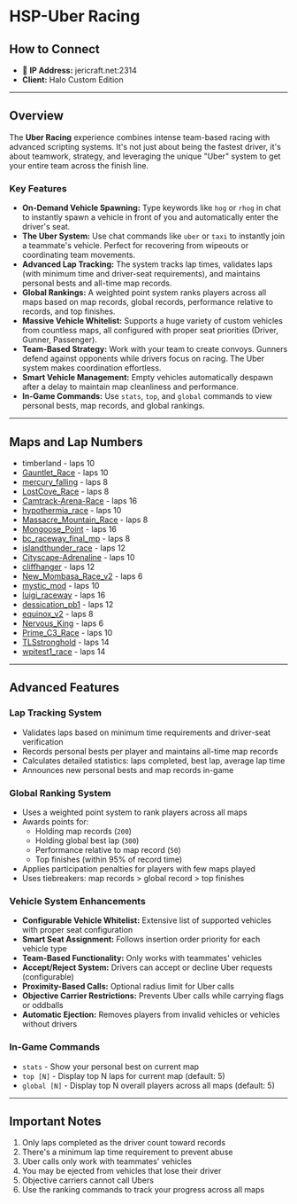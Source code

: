 # HSP-Uber Racing

## How to Connect

* 🔗 **IP Address:** jericraft.net:2314
* **Client:** Halo Custom Edition

---

## Overview

The **Uber Racing** experience combines intense team-based racing with advanced scripting systems. It's not just about
being the fastest driver, it's about teamwork, strategy, and leveraging the unique "Uber" system to get your entire team
across the finish line.

### Key Features

* **On-Demand Vehicle Spawning:** Type keywords like `hog` or `rhog` in chat to instantly spawn a vehicle in front of
  you and automatically enter the driver's seat.
* **The Uber System:** Use chat commands like `uber` or `taxi` to instantly join a teammate's vehicle. Perfect for
  recovering from wipeouts or coordinating team movements.
* **Advanced Lap Tracking:** The system tracks lap times, validates laps (with minimum time and driver-seat
  requirements), and maintains personal bests and all-time map records.
* **Global Rankings:** A weighted point system ranks players across all maps based on map records, global records,
  performance relative to records, and top finishes.
* **Massive Vehicle Whitelist:** Supports a huge variety of custom vehicles from countless maps, all configured with
  proper seat priorities (Driver, Gunner, Passenger).
* **Team-Based Strategy:** Work with your team to create convoys. Gunners defend against opponents while drivers focus
  on racing. The Uber system makes coordination effortless.
* **Smart Vehicle Management:** Empty vehicles automatically despawn after a delay to maintain map cleanliness and
  performance.
* **In-Game Commands:** Use `stats`, `top`, and `global` commands to view personal bests, map records, and global
  rankings.

---

## Maps and Lap Numbers

- timberland - laps 10
- [Gauntlet_Race](https://maps.halonet.net/maps/Gauntlet_Race.zip) - laps 10
- [mercury_falling](https://maps.halonet.net/maps/mercury_falling.zip) - laps 8
- [LostCove_Race](https://maps.halonet.net/maps/LostCove_Race.zip) - laps 8
- [Camtrack-Arena-Race](https://maps.halonet.net/maps/Camtrack-Arena-Race.zip) - laps 16
- [hypothermia_race](https://maps.halonet.net/maps/hypothermia_race.zip) - laps 10
- [Massacre_Mountain_Race](https://maps.halonet.net/maps/Massacre_Mountain_Race.zip) - laps 8
- [Mongoose_Point](https://maps.halonet.net/maps/Mongoose_Point.zip) - laps 16
- [bc_raceway_final_mp](https://maps.halonet.net/maps/bc_raceway_final_mp.zip) - laps 8
- [islandthunder_race](https://maps.halonet.net/maps/islandthunder_race.zip) - laps 12
- [Cityscape-Adrenaline](https://maps.halonet.net/maps/Cityscape-Adrenaline.zip) - laps 10
- [cliffhanger](https://maps.halonet.net/maps/cliffhanger.zip) - laps 12
- [New_Mombasa_Race_v2](https://maps.halonet.net/maps/New_Mombasa_Race_v2.zip) - laps 6
- [mystic_mod](https://maps.halonet.net/maps/mystic_mod.zip) - laps 10
- [luigi_raceway](https://maps.halonet.net/maps/luigi_raceway.zip) - laps 16
- [dessication_pb1](https://maps.halonet.net/maps/dessication_pb1.zip) - laps 12
- [equinox_v2](https://maps.halonet.net/maps/equinox_v2.zip) - laps 8
- [Nervous_King](https://maps.halonet.net/maps/Nervous_King.zip) - laps 6
- [Prime_C3_Race](https://maps.halonet.net/maps/Prime_C3_Race.zip) - laps 10
- [TLSstronghold](https://maps.halonet.net/maps/TLSstronghold.zip) - laps 14
- [wpitest1_race](https://maps.halonet.net/maps/wpitest1_race.zip) - laps 14

---

## Advanced Features

### Lap Tracking System

- Validates laps based on minimum time requirements and driver-seat verification
- Records personal bests per player and maintains all-time map records
- Calculates detailed statistics: laps completed, best lap, average lap time
- Announces new personal bests and map records in-game

### Global Ranking System

- Uses a weighted point system to rank players across all maps
- Awards points for:
    - Holding map records (`200`)
    - Holding global best lap (`300`)
    - Performance relative to map record (`50`)
    - Top finishes (within 95% of record time)
- Applies participation penalties for players with few maps played
- Uses tiebreakers: map records > global record > top finishes

### Vehicle System Enhancements

- **Configurable Vehicle Whitelist:** Extensive list of supported vehicles with proper seat configuration
- **Smart Seat Assignment:** Follows insertion order priority for each vehicle type
- **Team-Based Functionality:** Only works with teammates' vehicles
- **Accept/Reject System:** Drivers can accept or decline Uber requests (configurable)
- **Proximity-Based Calls:** Optional radius limit for Uber calls
- **Objective Carrier Restrictions:** Prevents Uber calls while carrying flags or oddballs
- **Automatic Ejection:** Removes players from invalid vehicles or vehicles without drivers

### In-Game Commands

- `stats` - Show your personal best on current map
- `top [N]` - Display top N laps for current map (default: 5)
- `global [N]` - Display top N overall players across all maps (default: 5)

---

## Important Notes

1. Only laps completed as the driver count toward records
2. There's a minimum lap time requirement to prevent abuse
3. Uber calls only work with teammates' vehicles
4. You may be ejected from vehicles that lose their driver
5. Objective carriers cannot call Ubers
6. Use the ranking commands to track your progress across all maps